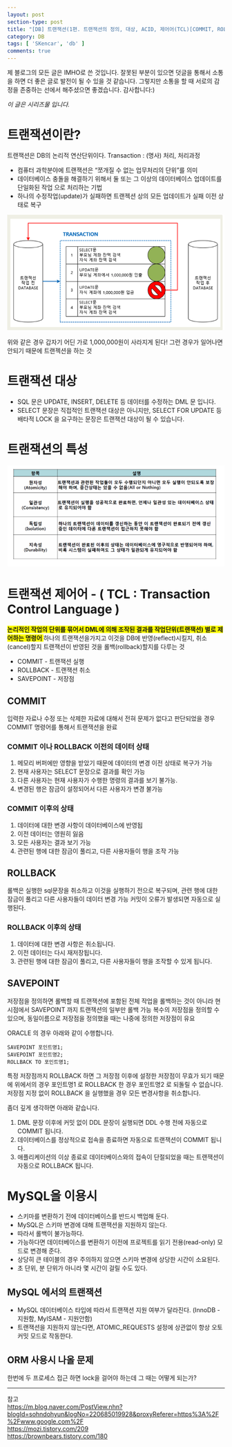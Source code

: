 ```yaml
---
layout: post
section-type: post
title: "[DB] 트랜잭션(1편. 트랜잭션의 정의, 대상, ACID, 제어어(TCL)[COMMIT, ROLLBACK, SAVEPOINT], mysql에서의 트랜잭션)"
category: DB
tags: [ 'SKencar', 'db' ]
comments: true
---
```

제 블로그의 모든 글은 IMHO로 쓴 것입니다.
잘못된 부분이 있으면 덧글을 통해서 소통을 하면 더 좋은 글로 발전이 될 수 있을 것 같습니다.
그렇지만 소통을 할 때 서로의 감정을 존중하는 선에서 해주셨으면 좋겠습니다.
감사합니다:)

*이 글은 시리즈물 입니다.*

# 트랜잭션이란?
트랜잭션은 DB의 논리적 연산단위이다.
Transaction : (명사) 처리, 처리과정
- 컴퓨터 과학분야에 트랜잭션은 “쪼개질 수 없는 업무처리의 단위”를 의미
- 데이터베이스 충돌을 해결하기 위해서 둘 또는 그 이상의 데이터베이스 업데이트를 단일화된 작업 으로 처리하는 기법
- 하나의 수정작업(update)가 실패하면 트랜젝션 상의 모든 업데이트가 실패 이전 상태로 복구

<img alt="transaction_progress" src = "/images/2019-03-06-tcl/transaction_progress.png"/>


위와 같은 경우 갑자기 어딘 가로 1,000,000원이 사라지게 된다!
그런 경우가 일어나면 안되기 때문에 트랜젝션을 하는 것




#  트랜잭션 대상
- SQL 문은 UPDATE, INSERT, DELETE 등 데이터를 수정하는 DML 문 입니다.
- SELECT 문장은 직접적인 트랜잭션 대상은 아니지만, SELECT FOR UPDATE 등 배타적 LOCK 을 요구하는 문장은 트랜잭션 대상이 될 수 있습니다.




#  트랜잭션의 특성
<img alt="ACID" src = "/images/2019-03-06-tcl/ACID.png"/>




# 트랜잭션 제어어 - ( TCL : Transaction Control Language )
<span style="background-color:yellow"><b> 논리적인 작업의 단위를 묶어서 DML에 의해 조작된 결과를 작업단위(트랜잭션) 별로 제어하는 명령어 </b></span>
하나의 트랜잭션을가지고 이것을 DB에 반영(reflect)시킬지, 취소(cancel)할지 트랜잭션이 반영된 것을 롤백(rollback)할지를 다루는 것
- COMMIT - 트랜잭션 실행
- ROLLBACK - 트랜잭션 취소
- SAVEPOINT - 저장점




## COMMIT
입력한 자료나 수정 또는 삭제한 자료에 대해서 전혀 문제가 없다고 판단되었을 경우 COMMIT 명령어를 통해서 트랜잭션을 완료

### COMMIT 이나 ROLLBACK 이전의 데이터 상태
1. 메모리 버퍼에만 영향을 받았기 때문에 데이터의 변경 이전 상태로 복구가 가능
2. 현재 사용자는 SELECT 문장으로 결과를 확인 가능
3. 다른 사용자는 현재 사용자가 수행한 명령의 결과를 보기 불가능.
4. 변경된 행은 잠금이 설정되어서 다른 사용자가 변경 불가능



### COMMIT 이후의 상태
1. 데이터에 대한 변경 사항이 데이터베이스에 반영됩
2. 이전 데이터는 영원히 잃음
3. 모든 사용자는 결과 보기 가능
4. 관련된 행에 대한 잠금이 풀리고, 다른 사용자들이 행을 조작 가능




## ROLLBACK
롤백은 실행한 sql문장을 취소하고 이것을 실행하기 전으로 복구되며, 관련 행에 대한 잠금이 풀리고 다른 사용자들이 데이터 변경 가능
커밋이 오류가 발생되면 자동으로 실행된다.

### ROLLBACK 이후의 상태
1. 데이터에 대한 변경 사항은 취소됩니다.
2. 이전 데이터는 다시 재저장됩니다.
3. 관련된 행에 대한 잠금이 풀리고, 다른 사용자들이 행을 조작할 수 있게 됩니다.




## SAVEPOINT
저장점을 정의하면 롤백할 때 트랜잭션에 포함된 전체 작업을 롤백하는 것이 아니라 현 시점에서 SAVEPOINT 까지 트랜잭션의 일부만 롤백 가능
복수의 저장점을 정의할 수 있으며, 동일이름으로 저장점을 정의했을 때는 나중에 정의한 저장점이 유요



ORACLE 의 경우 아래와 같이 수행합니다.
```
SAVEPOINT 포인트명1;
SAVEPOINT 포인트명2;
ROLLBACK TO 포인트명1;
```
특정 저장점까지 ROLLBACK 하면 그 저장점 이후에 설정한 저장점이 무효가 되기 때문에 위에서의 경우 포인트명1 로 ROLLBACK 한 경우 포인트명2 로 되돌릴 수 없습니다.
저장점 지정 없이 ROLLBACK 을 실행했을 경우 모든 변경사항을 취소합니다.

좀더 깊게 생각하면 아래와 같습니다.
1. DML 문장 이후에 커밋 없이 DDL 문장이 실행되면 DDL 수행 전에 자동으로 COMMIT 됩니다.
2. 데이터베이스를 정상적으로 접속을 종료하면 자동으로 트랜잭션이 COMMIT 됩니다.
3. 애플리케이션의 이상 종료로 데이터베이스와의 접속이 단절되었을 때는 트랜잭션이 자동으로 ROLLBACK 됩니다.




# MySQL을 이용시
- 스키마를 변환하기 전에 데이터베이스를 반드시 백업해 둔다.
- MySQL은 스키마 변경에 대해 트랜잭션을 지원하지 않는다.
- 따라서 롤백이 불가능하다.
- 가능하다면 데이터베이스를 변환하기 이전에 프로젝트를 읽기 전용(read-only) 모드로 변경해 준다.
- 상당히 큰 테이블의 경우 주의하지 않으면 스키마 변경에 상당한 시간이 소요된다.
- 초 단위, 분 단위가 아니라 몇 시간이 걸릴 수도 있다.




## MySQL 에서의 트랜잭션
- MySQL 데이터베이스 타입에 따라서 트랜잭션 지원 여부가 달라진다. (InnoDB - 지원함, MyISAM - 지원안함)
- 트랜잭션을 지원하지 않는다면, ATOMIC_REQUESTS 설정에 상관없이 항상 오토커밋 모드로 작동한다.




## ORM 사용시 나올 문제
한번에 두 프로세스 접근 하면 lock을 걸어야 하는데 그 때는 어떻게 되는가?




---
참고    
https://m.blog.naver.com/PostView.nhn?blogId=sohndohyun&logNo=220685019928&proxyReferer=https%3A%2F%2Fwww.google.com%2F  
https://mozi.tistory.com/209  
https://brownbears.tistory.com/180  
